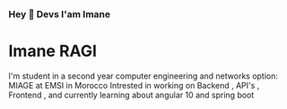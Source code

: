 ### Hey  👋  Devs I'am Imane

<h1> Imane RAGI </h1>    

I'm student  in a second year computer engineering and networks option: MIAGE at EMSI in Morocco
Intrested in working on Backend , API's , Frontend , and currently learning about angular 10 and spring boot  
